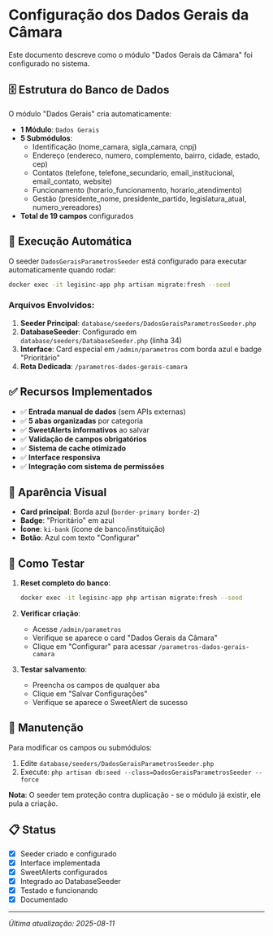 # Configuração dos Dados Gerais da Câmara

Este documento descreve como o módulo "Dados Gerais da Câmara" foi configurado no sistema.

## 🗄️ Estrutura do Banco de Dados

O módulo "Dados Gerais" cria automaticamente:

- **1 Módulo**: `Dados Gerais`
- **5 Submódulos**: 
  - Identificação (nome_camara, sigla_camara, cnpj)
  - Endereço (endereco, numero, complemento, bairro, cidade, estado, cep)
  - Contatos (telefone, telefone_secundario, email_institucional, email_contato, website)
  - Funcionamento (horario_funcionamento, horario_atendimento)
  - Gestão (presidente_nome, presidente_partido, legislatura_atual, numero_vereadores)
- **Total de 19 campos** configurados

## 🔄 Execução Automática

O seeder `DadosGeraisParametrosSeeder` está configurado para executar automaticamente quando rodar:

```bash
docker exec -it legisinc-app php artisan migrate:fresh --seed
```

### Arquivos Envolvidos:

1. **Seeder Principal**: `database/seeders/DadosGeraisParametrosSeeder.php`
2. **DatabaseSeeder**: Configurado em `database/seeders/DatabaseSeeder.php` (linha 34)
3. **Interface**: Card especial em `/admin/parametros` com borda azul e badge "Prioritário"
4. **Rota Dedicada**: `/parametros-dados-gerais-camara`

## ✅ Recursos Implementados

- ✅ **Entrada manual de dados** (sem APIs externas)
- ✅ **5 abas organizadas** por categoria
- ✅ **SweetAlerts informativos** ao salvar
- ✅ **Validação de campos obrigatórios**
- ✅ **Sistema de cache otimizado**
- ✅ **Interface responsiva**
- ✅ **Integração com sistema de permissões**

## 🎨 Aparência Visual

- **Card principal**: Borda azul (`border-primary border-2`)
- **Badge**: "Prioritário" em azul
- **Ícone**: `ki-bank` (ícone de banco/instituição)
- **Botão**: Azul com texto "Configurar"

## 🧪 Como Testar

1. **Reset completo do banco**:
   ```bash
   docker exec -it legisinc-app php artisan migrate:fresh --seed
   ```

2. **Verificar criação**:
   - Acesse `/admin/parametros`
   - Verifique se aparece o card "Dados Gerais da Câmara"
   - Clique em "Configurar" para acessar `/parametros-dados-gerais-camara`

3. **Testar salvamento**:
   - Preencha os campos de qualquer aba
   - Clique em "Salvar Configurações"
   - Verifique se aparece o SweetAlert de sucesso

## 🔧 Manutenção

Para modificar os campos ou submódulos:

1. Edite `database/seeders/DadosGeraisParametrosSeeder.php`
2. Execute: `php artisan db:seed --class=DadosGeraisParametrosSeeder --force`
   
**Nota**: O seeder tem proteção contra duplicação - se o módulo já existir, ele pula a criação.

## 📋 Status

- [x] Seeder criado e configurado
- [x] Interface implementada
- [x] SweetAlerts configurados
- [x] Integrado ao DatabaseSeeder
- [x] Testado e funcionando
- [x] Documentado

---
*Última atualização: 2025-08-11*